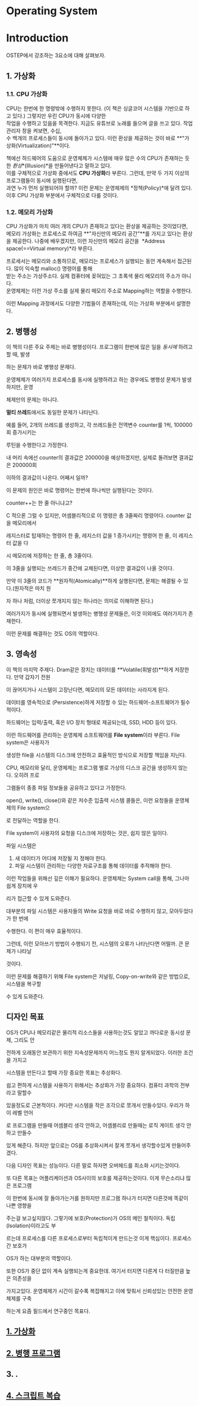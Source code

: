 # Operating System
# Introduction

OSTEP에서 강조하는 3요소에 대해 살펴보자.

## 1. 가상화

### 1.1. CPU 가상화

CPU는 한번에 한 명령밖에 수행하지 못한다. (이 책은 싱글코어 시스템을 기반으로 하고 있다.) 그렇지만 우린 CPU가 동시에 다양한    
작업을 수행하고 있음을 목격한다. 지금도 유튜브로 노래를 들으며 글을 쓰고 있다. 작업 관리자 창을 켜보면, 수십,  
수 백개의 프로세스들이 동시에 돌아가고 있다. 이런 환상을 제공하는 것이 바로 **"가상화(Virtualization)"**이다.     
  
책에선 하드웨어의 도움으로 운영체제가 시스템에 매우 많은 수의 CPU가 존재하는 듯한 *환상**(Illusion)*을 만들어낸다고 말하고 있다.   
이를 구체적으로 가상화 중에서도 **CPU 가상화**라 부른다. 그런데, 만약 두 가지 이상의 프로그램들이 동시에 실행된다면,   
과연 누가 먼저 실행되어야 할까? 이런 문제는 운영체제의 *정책(Policy)*에 달려 있다.이후 CPU 가상화 부분에서 구체적으로 다룰 것이다.    

### 1.2. 메모리 가상화

CPU 가상화가 마치 여러 개의 CPU가 존재하고 있다는 환상을 제공하는 것이었다면, 메모리 가상화는 프로세스로 하여금
**"자신만의 메모리 공간"**를 가지고 있다는 환상을 제공한다. 나중에 배우겠지만, 이런 자신만의 메모리 공간을 
*Address space(==Virtual memory)*라 부른다.

프로세서는 메모리와 소통하므로, 메모리는 프로세스가 실행되는 동안 계속해서 접근된다. 많이 익숙할 malloc() 명령어를 통해   
받는 주소는 가상주소다. 실제 컴퓨터에 꽂혀있는 그 초록색 물리 메모리의 주소가 아니다.  
운영체제는 이런 가상 주소를 실제 물리 메모리 주소로 Mapping하는 역할을 수행한다.  

이런 Mapping 과정에서도 다양한 기법들이 존재하는데, 이는 가상화 부분에서 설명한다.  

## 2. 병행성

이 책의 다른 주요 주제는 바로 병행성이다. 프로그램이 한번에 많은 일을 *동시에* 하려고 할 때, 발생

하는 문제가 바로 병행성 문제다.

운영체제가 여러가지 프로세스를 동시에 실행하려고 하는 경우에도 병행성 문제가 발생하지만, 운영

체제만의 문제는 아니다.

**멀티 쓰레드**에서도 동일한 문제가 나타난다.

예를 들어, 2개의 쓰레드를 생성하고, 각 쓰레드들은 전역변수 counter를 1씩, 100000회 증가시키는 

루틴을 수행한다고 가정한다.

내 머리 속에선 counter의 결과값은 200000을 예상하겠지만, 실제로 돌려보면 결과값은 200000회 

이하의 결과값이 나온다. 어째서 일까?

이 문제의 원인은 바로 명령어는 한번에 하나씩만 실행된다는 것이다.

counter++는 한 줄 아니냐고?

C 적으론 그럴 수 있지만, 어셈블리적으로 이 명령은 총 3줄짜리 명령어다. counter 값을 메모리에서 

레지스터로 탑재하는 명령어 한 줄, 레지스터 값을 1 증가시키는 명령어 한 줄, 이 레지스터 값을 다

시 메모리에 저장하는 한 줄, 총 3줄이다.

이 3줄을 실행되는 쓰레드가 중간에 교체된다면, 이상한 결과값이 나올 것이다.

만약 이 3줄의 코드가 **원자적(Atomically)**하게 실행된다면, 문제는 해결될 수 있다.(원자적은 마치 원

자 하나 처럼, 더이상 쪼개지지 않는 하나라는 의미로 이해하면 된다.)

여러가지가 동시에 실행되면서 발생하는 병행성 문제들은, 이것 이외에도 여러가지가 존재한다.

이런 문제를 해결하는 것도 OS의 역할이다.

## 3. 영속성

이 책의 마지막 주제다. Dram같은 장치는 데이터를 **Volatile(휘발성)**하게 저장한다. 만약 갑자기 전원

이 끊어지거나 시스템이 고장난다면, 메모리의 모든 데이터는 사라지게 된다.

데이터를 영속적으로 (Persistence)하게 저장할 수 있는 하드웨어-소프트웨어가 필수적이다.

하드웨어는 입력/출력, 혹은 I/O 장치 형태로 제공되는데, SSD, HDD 등이 있다.

이런 하드웨어를 관리하는 운영체제 소프트웨어를 **File system**이라 부른다. File system은 사용자가 

생성한 file을 시스템의 디스크에 안전하고 효율적인 방식으로 저장할 책임을 지닌다.

CPU, 메모리와 달리, 운영체제는 프로그램 별로 가상의 디스크 공간을 생성하지 않는다. 오히려 프로

그램들이 종종 파일 정보들을 공유하고 있다고 가정한다.

open(), write(), close()와 같은 저수준 입출력 시스템 콜들은, 이런 요청들을 운영체제의 File system으

로 전달하는 역할을 한다.

File system이 사용자의 요청을 디스크에 저장하는 것은, 쉽지 않은 일이다.

파일 시스템은

1. 새 데이터가 어디에 저장될 지 정해야 한다.
2. 파일 시스템이 관리하는 다양한 자료구조를 통해 데이터를 추적해야 한다.

이런 작업들을 위해선 깊은 이해가 필요하다. 운영체제는 System call을 통해, 그나마 쉽게 장치에 우

리가 접근할 수 있게 도와준다.

대부분의 파일 시스템은 사용자들의 Write 요청을 바로 바로 수행하지 않고, 모아두었다가 한 번에 

수행한다. 이 편이 매우 효율적이다.

그런데, 이런 모아쓰기 방법이 수행되기 전, 시스템의 오류가 나타난다면 어떨까. 큰 문제가 나타날 

것이다.

이런 문제를 해결하기 위해 File system은 저널링, Copy-on-write와 같은 방법으로, 시스템을 복구할 

수 있게 도와준다.

## 디자인 목표

OS가 CPU나 메모리같은 물리적 리소스들을 사용하는것도 알았고 까다로운 동시성 문제, 그리도 안

전하게 오래동안 보관하기 위한 지속성문제까지 어느정도 뭔지 알게되었다. 이러한 조건을 가지고 

시스템을 만든다고 할때 가장 중요한 목표는 추상화다.

쉽고 편하게 시스템을 사용하기 위해서는 추상화가 가장 중요하다. 컴퓨터 과학의 전부라고 말할수

있을정도로 근본적이다. 커다란 시스템을 작은 조각으로 쪼개서 만들수있다. 우리가 하이 레벨 언어

로 프로그램을 만들때 어셈블리 생각 안하고, 어셈블리로 만들때는 로직 게이트 생각 안하고 만들수

있게 해준다. 하지만 앞으로는 OS를 추상화시켜서 잘게 쪼개서 생각할수있게 만들어주겠다.

다음 디자인 목표는 성능이다. 다른 말로 하자면 오버헤드를 최소화 시키는것이다. 

또 다른 목표는 어플리케이션과 OS사이의 보호를 제공하는것이다. 이게 무슨소리냐 많은 프로그램

이 한번에 동시에 잘 돌아가는거를 원하지만 프로그램 하나가 터지면 다른것에 똑같이 나쁜 영향을 

주는걸 보고싶지않다. 그렇기에 보호(Protection)가 OS의 메인 철칙이다.  독립(Isolation)이라고도 부

르는데 프로세스를 다른 프로세스로부터 독립적이게 만드는것 이게 핵심이다. 프로세스간 보호가 

OS가 하는 대부분의 역할이다.

또한 OS가 중단 없이 계속 실행되는게 중요한데. 여기서 터지면 다른게 다 터질만큼 높은 의존성을 

가지고있다. 운영체제가 시간이 갈수록 복잡해지고 이에 맞춰서 신뢰성있는 안전한 운영체제를 구축

하는게 요즘 필드에서 연구중인 목표다.

## [1. 가상화 ](https://github.com/JayFreemandev/Computer-Science/tree/main/Operating%20Systems/virtualization)
## [2. 병행 프로그램](https://github.com/JayFreemandev/Computer-Science/tree/main/Operating%20Systems/concurrency)
## 3. .
## [4. 스크립트 복습](https://github.com/JayFreemandev/Computer-Science/tree/main/Operating%20Systems/script)
